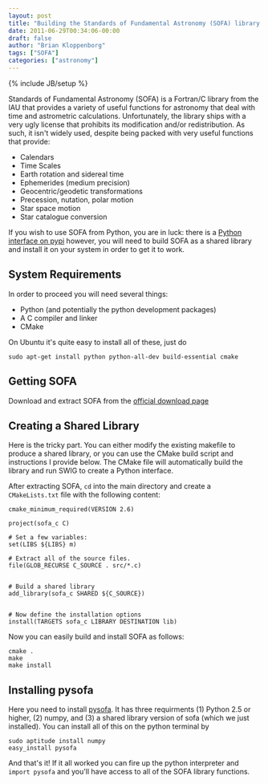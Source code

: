 ```yaml
---
layout: post
title: "Building the Standards of Fundamental Astronomy (SOFA) library for pysofa"
date: 2011-06-29T00:34:06-00:00
draft: false
author: "Brian Kloppenborg"
tags: ["SOFA"]
categories: ["astronomy"]
---
```

{% include JB/setup %}

Standards of Fundamental Astronomy (SOFA) is a Fortran/C library from the IAU
that provides a variety of useful functions for astronomy that deal with time
and astrometric calculations. Unfortunately, the library ships with a very ugly
license that prohibits its modification and/or redistribution. As such, it isn't
widely used, despite being packed with very useful functions that provide:

* Calendars
* Time Scales
* Earth rotation and sidereal time
* Ephemerides (medium precision)
* Geocentric/geodetic transformations
* Precession, nutation, polar motion
* Star space motion
* Star catalogue conversion

If you wish to use SOFA from Python, you are in luck: there is a 
[Python interface on pypi](http://pypi.python.org/pypi/pysofa) 
however, you will need to build SOFA as a shared library and install it on your
system in order to get it to work.

## System Requirements

In order to proceed you will need several things:

* Python (and potentially the python development packages)
* A C compiler and linker
* CMake

On Ubuntu it's quite easy to install all of these, just do

    sudo apt-get install python python-all-dev build-essential cmake

## Getting SOFA

Download and extract SOFA from the
[official download page](http://www.iausofa.org/current.html)

## Creating a Shared Library

Here is the tricky part. You can either modify the existing makefile to
produce a shared library, or you can use the CMake build script and instructions
I provide below. The CMake file will automatically build the library and
run SWIG to create a Python interface.

After extracting SOFA, `cd` into the main directory and create a `CMakeLists.txt`
file with the following content:

    cmake_minimum_required(VERSION 2.6)
    
    project(sofa_c C)
      
    # Set a few variables:
    set(LIBS ${LIBS} m)
    
    # Extract all of the source files.
    file(GLOB_RECURSE C_SOURCE . src/*.c)
    
      
    # Build a shared library
    add_library(sofa_c SHARED ${C_SOURCE})
    
      
    # Now define the installation options
    install(TARGETS sofa_c LIBRARY DESTINATION lib)

Now you can easily build and install SOFA as follows:

    cmake .
    make
    make install

## Installing pysofa

Here you need to install [pysofa](http://pypi.python.org/pypi/pysofa). It has
three requirments (1) Python 2.5 or higher, (2) numpy, and (3) a shared library
version of sofa (which we just installed). You can install all of this on the
python terminal by

    sudo aptitude install numpy
    easy_install pysofa

And that's it! If it all worked you can fire up the python interpreter and
`import pysofa` and you'll have access to all of the SOFA library functions.
